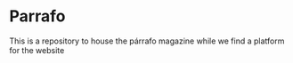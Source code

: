 # Parrafo
This is a repository to house the párrafo magazine while we find a platform for the website
